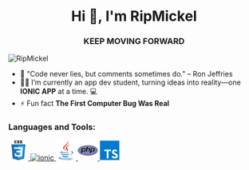 <h1 align="center">Hi 👋, I'm RipMickel</h1>
<h3 align="center">KEEP MOVING FORWARD</h3>

<p align="left"> <img src="https://komarev.com/ghpvc/?username=RipMickel&label=Profile%20views&color=0e75b6&base=467&style=flat" alt="RipMickel" /> </p>


- 🌱 "Code never lies, but comments sometimes do." – Ron Jeffries
- 👨‍🎓 I’m currently an app dev student, turning ideas into reality—one **IONIC APP** at a time. 💻
- ⚡ Fun fact **The First Computer Bug Was Real**



<h3 align="left">Languages and Tools:</h3>
<p align="left"> <a href="https://www.w3schools.com/css/" target="_blank" rel="noreferrer"> <img src="https://raw.githubusercontent.com/devicons/devicon/master/icons/css3/css3-original-wordmark.svg" alt="css3" width="40" height="40"/> </a> <a href="https://ionicframework.com" target="_blank" rel="noreferrer"> <img src="https://upload.wikimedia.org/wikipedia/commons/d/d1/Ionic_Logo.svg" alt="ionic" width="40" height="40"/> </a> <a href="https://www.java.com" target="_blank" rel="noreferrer"> <img src="https://raw.githubusercontent.com/devicons/devicon/master/icons/java/java-original.svg" alt="java" width="40" height="40"/> </a> <a href="https://www.php.net" target="_blank" rel="noreferrer"> <img src="https://raw.githubusercontent.com/devicons/devicon/master/icons/php/php-original.svg" alt="php" width="40" height="40"/> </a> <a href="https://www.typescriptlang.org/" target="_blank" rel="noreferrer"> <img src="https://raw.githubusercontent.com/devicons/devicon/master/icons/typescript/typescript-original.svg" alt="typescript" width="40" height="40"/> </a> </p>

